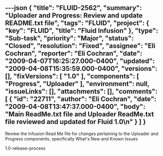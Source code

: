 ---json
{
  "title": "FLUID-2562",
  "summary": "Uploader and Progress: Review and update README.txt file",
  "tags": "FLUID",
  "project": {
    "key": "FLUID",
    "title": "Fluid Infusion"
  },
  "type": "Sub-task",
  "priority": "Major",
  "status": "Closed",
  "resolution": "Fixed",
  "assignee": "Eli Cochran",
  "reporter": "Eli Cochran",
  "date": "2009-04-07T16:25:27.000-0400",
  "updated": "2009-04-08T15:35:59.000-0400",
  "versions": [],
  "fixVersions": [
    "1.0"
  ],
  "components": [
    "Progress",
    "Uploader"
  ],
  "environment": null,
  "issueLinks": [],
  "attachments": [],
  "comments": [
    {
      "id": "22711",
      "author": "Eli Cochran",
      "date": "2009-04-08T13:47:37.000-0400",
      "body": "Main ReadMe.txt file and Uploader ReadMe.txt file reviewed and updated for Fluid 1.0\n"
    }
  ]
}
---
Review the Infusion Read Me file for changes pertaining to the Uploader and Progress components, specifically What's New and Known Issues

1.0-release-process&#x20;

        